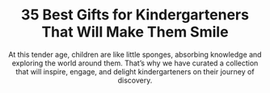 ---
layout: post
title: 35 Best Gifts for Kindergarteners That Will Make Them Smile
subtitle: At this tender age, children are like little sponges, absorbing knowledge and exploring the world around them. That’s why we have curated a collection that will inspire, engage, and delight kindergarteners on their journey of discovery.
header-img: "img/post/2023/09/copied/gifts-for-kindergarteners.jpg"
header-style: text
permalink: "/gifts-kindergarteners/"
catalog: true
tags:
  - Recipients 
  - Men
---     
